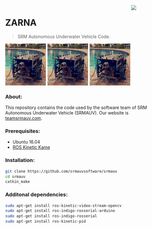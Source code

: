 <img src="http://teamsrmauv.com/assets/images/auvlogo.png" width=20% align="right">

# ZARNA

> SRM Autonomous Underwater Vehicle Code.

<img src="docs/assets/IMG_7834.JPG" width=130px style="float:left; margin-right:5px">
<img src="docs/assets/IMG_7834.JPG" width=130px style="float:left;margin-right:5px">
<img src="docs/assets/IMG_7834.JPG" width=130px style="float:clear">

### About:
This repository contains the code used by the software team of SRM Autonomous Underwater Vehicle (SRMAUV). Our website is [teamsrmauv.com](http://teamsrmauv.com).

### Prerequisites:

- Ubuntu 16.04
- [ROS Kinetic Kame](http://wiki.ros.org/kinetic#Installation)

### Installation:
```bash
git clone https://github.com/srmauvsoftware/srmauv
cd srmauv
catkin_make
```

### Additonal dependencies:

```bash
sudo apt-get install ros-kinetic-video-stream-opencv 
sudo apt-get install ros-indigo-rosserial-arduino    
sudo apt-get install ros-indigo-rosserial    
sudo apt-get install ros-kinetic-pid    
```
